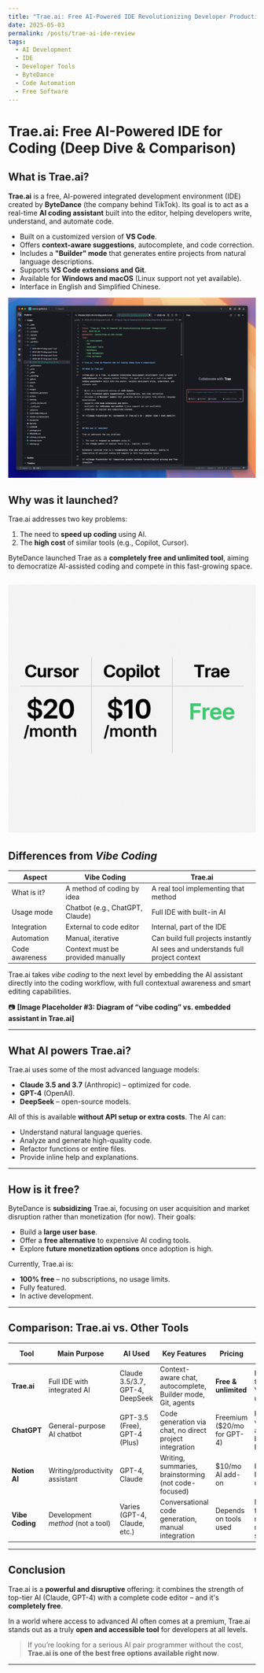 ```yaml
---
title: "Trae.ai: Free AI-Powered IDE Revolutionizing Developer Productivity"
date: 2025-05-03
permalink: /posts/trae-ai-ide-review
tags:
  - AI Development
  - IDE
  - Developer Tools
  - ByteDance
  - Code Automation
  - Free Software
---
```

# Trae.ai: Free AI-Powered IDE for Coding (Deep Dive & Comparison)

## What is Trae.ai?

**Trae.ai** is a free, AI-powered integrated development environment (IDE) created by **ByteDance** (the company behind TikTok). Its goal is to act as a real-time **AI coding assistant** built into the editor, helping developers write, understand, and automate code.

- Built on a customized version of **VS Code**.
- Offers **context-aware suggestions**, autocomplete, and code correction.
- Includes a **"Builder" mode** that generates entire projects from natural language descriptions.
- Supports **VS Code extensions and Git**.
- Available for **Windows and macOS** (Linux support not yet available).
- Interface in English and Simplified Chinese.

![Trae.ai](images/post/2025/20250503-trae.png)


## Why was it launched?

Trae.ai addresses two key problems:

1. The need to **speed up coding** using AI.
2. The **high cost** of similar tools (e.g., Copilot, Cursor).

ByteDance launched Trae as a **completely free and unlimited tool**, aiming to democratize AI-assisted coding and compete in this fast-growing space.

![Pricing](images/post/2025/202503_pricingtrae.png)
---

## Differences from *Vibe Coding*

| Aspect               | Vibe Coding                                     | Trae.ai                                          |
|----------------------|--------------------------------------------------|--------------------------------------------------|
| What is it?          | A method of coding by idea                      | A real tool implementing that method             |
| Usage mode           | Chatbot (e.g., ChatGPT, Claude)                 | Full IDE with built-in AI                        |
| Integration          | External to code editor                         | Internal, part of the IDE                        |
| Automation           | Manual, iterative                               | Can build full projects instantly                |
| Code awareness       | Context must be provided manually               | AI sees and understands full project context     |

Trae.ai takes *vibe coding* to the next level by embedding the AI assistant directly into the coding workflow, with full contextual awareness and smart editing capabilities.

📷 **[Image Placeholder #3: Diagram of “vibe coding” vs. embedded assistant in Trae.ai]**

---

## What AI powers Trae.ai?

Trae.ai uses some of the most advanced language models:

- **Claude 3.5 and 3.7** (Anthropic) – optimized for code.
- **GPT-4** (OpenAI).
- **DeepSeek** – open-source models.

All of this is available **without API setup or extra costs**. The AI can:

- Understand natural language queries.
- Analyze and generate high-quality code.
- Refactor functions or entire files.
- Provide inline help and explanations.

---

## How is it free?

ByteDance is **subsidizing** Trae.ai, focusing on user acquisition and market disruption rather than monetization (for now). Their goals:

- Build a **large user base**.
- Offer a **free alternative** to expensive AI coding tools.
- Explore **future monetization options** once adoption is high.

Currently, Trae.ai is:

- **100% free** – no subscriptions, no usage limits.
- Fully featured.
- In active development.

---

## Comparison: Trae.ai vs. Other Tools

| Tool             | Main Purpose                     | AI Used                            | Key Features                                                  | Pricing                  | Ease of Use                                |
|------------------|----------------------------------|-------------------------------------|----------------------------------------------------------------|---------------------------|---------------------------------------------|
| **Trae.ai**      | Full IDE with integrated AI      | Claude 3.5/3.7, GPT-4, DeepSeek     | Context-aware chat, autocomplete, Builder mode, Git, agents    | **Free & unlimited**     | High – familiar for VS Code users           |
| **ChatGPT**      | General-purpose AI chatbot       | GPT-3.5 (Free), GPT-4 (Plus)        | Code generation via chat, no direct project integration        | Freemium ($20/mo for GPT-4) | High – very accessible, but outside IDE      |
| **Notion AI**    | Writing/productivity assistant   | GPT-4, Claude                       | Writing, summaries, brainstorming (not code-focused)           | $10/mo AI add-on         | High for Notion users                       |
| **Vibe Coding**  | Development *method* (not a tool)| Varies (GPT-4, Claude, etc.)        | Conversational code generation, manual integration             | Depends on tools used     | Medium – flexible but requires manual setup |


---

## Conclusion

Trae.ai is a **powerful and disruptive** offering: it combines the strength of top-tier AI (Claude, GPT-4) with a complete code editor – and it's **completely free**.

In a world where access to advanced AI often comes at a premium, Trae.ai stands out as a truly **open and accessible tool** for developers at all levels.

> If you’re looking for a serious AI pair programmer without the cost, **Trae.ai is one of the best free options available right now**.

---
